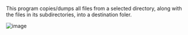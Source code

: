 This program copies/dumps all files from a selected directory, along with the files in its subdirectories, into a destination foler.

![image](https://github.com/user-attachments/assets/75b1e79e-8ed7-4e7d-a811-8a160ff20c4f)

